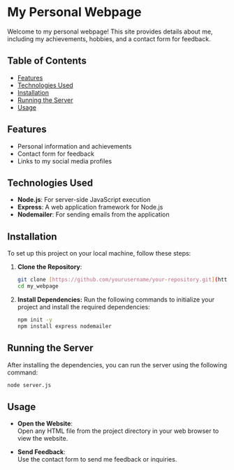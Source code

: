 # My Personal Webpage

Welcome to my personal webpage! This site provides details about me, including my achievements, hobbies, and a contact form for feedback. 

## Table of Contents

- [Features](#features)
- [Technologies Used](#technologies-used)
- [Installation](#installation)
- [Running the Server](#running-the-server)
- [Usage](#usage)

## Features

- Personal information and achievements
- Contact form for feedback
- Links to my social media profiles

## Technologies Used

- **Node.js**: For server-side JavaScript execution
- **Express**: A web application framework for Node.js
- **Nodemailer**: For sending emails from the application

## Installation

To set up this project on your local machine, follow these steps:

1. **Clone the Repository**:
   ```bash
   git clone [https://github.com/yourusername/your-repository.git](https://github.com/mayanksoni-2005/my_webpage.git)
   cd my_webpage

2. **Install Dependencies:**
   Run the following commands to initialize your project and install the required dependencies:
   ```bash
   npm init -y
   npm install express nodemailer

## Running the Server
  After installing the dependencies, you can run the server using the following command:
  ```bash
  node server.js
```

## Usage

- **Open the Website**: \
  Open any HTML file from the project directory in your web browser to view the website.
  
- **Send Feedback**: \
  Use the contact form to send me feedback or inquiries.









